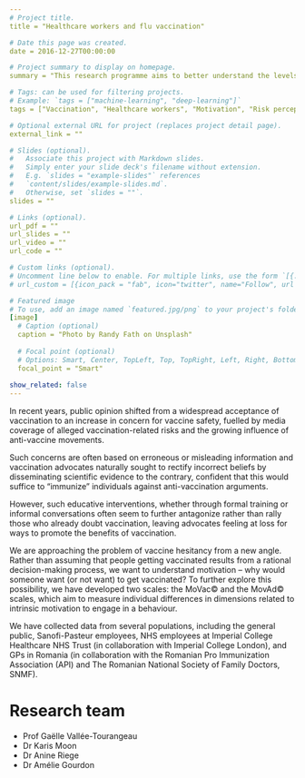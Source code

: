 ```yaml
---
# Project title.
title = "Healthcare workers and flu vaccination"

# Date this page was created.
date = 2016-12-27T00:00:00

# Project summary to display on homepage.
summary = "This research programme aims to better understand the levels of autonomous drive towards vaccination and vaccination advocacy among health care professionals."

# Tags: can be used for filtering projects.
# Example: `tags = ["machine-learning", "deep-learning"]`
tags = ["Vaccination", "Healthcare workers", "Motivation", "Risk perception", "Decision-making"]

# Optional external URL for project (replaces project detail page).
external_link = ""

# Slides (optional).
#   Associate this project with Markdown slides.
#   Simply enter your slide deck's filename without extension.
#   E.g. `slides = "example-slides"` references 
#   `content/slides/example-slides.md`.
#   Otherwise, set `slides = ""`.
slides = ""

# Links (optional).
url_pdf = ""
url_slides = ""
url_video = ""
url_code = ""

# Custom links (optional).
# Uncomment line below to enable. For multiple links, use the form `[{...}, {...}, {...}]`.
# url_custom = [{icon_pack = "fab", icon="twitter", name="Follow", url = "https://twitter.com/georgecushen"}]

# Featured image
# To use, add an image named `featured.jpg/png` to your project's folder. 
[image]
  # Caption (optional)
  caption = "Photo by Randy Fath on Unsplash"
  
  # Focal point (optional)
  # Options: Smart, Center, TopLeft, Top, TopRight, Left, Right, BottomLeft, Bottom, BottomRight
  focal_point = "Smart"
  
show_related: false
---
```


In recent years, public opinion shifted from a widespread acceptance of vaccination to an increase in concern for vaccine safety, fuelled by media coverage of alleged vaccination-related risks and the growing influence of anti-vaccine movements.

Such concerns are often based on erroneous or misleading information and vaccination advocates naturally sought to rectify incorrect beliefs by disseminating scientific evidence to the contrary, confident that this would suffice to “immunize” individuals against anti-vaccination arguments.

However, such educative interventions, whether through formal training or informal conversations often seem to further antagonize rather than rally those who already doubt vaccination, leaving advocates feeling at loss for ways to promote the benefits of vaccination.

We are approaching the problem of vaccine hesitancy from a new angle. Rather than assuming that people getting vaccinated results from a rational decision-making process, we want to understand motivation – why would someone want (or not want) to get vaccinated? To further explore this possibility, we have developed two scales: the MoVac© and the MovAd© scales, which aim to measure individual differences in dimensions related to intrinsic motivation to engage in a behaviour.

We have collected data from several populations, including the general public, Sanofi-Pasteur employees, NHS employees at Imperial College Healthcare NHS Trust (in collaboration with Imperial College London), and GPs in Romania (in collaboration with the Romanian Pro Immunization Association (API) and The Romanian National Society of Family Doctors, SNMF).

# Research team

- Prof Gaëlle Vallée-Tourangeau
- Dr Karis Moon 
- Dr Anine Riege
- Dr Amélie Gourdon
